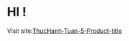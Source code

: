 # HI !

Visit site:[ThucHanh-Tuan-5-Product-title](https://giahuyyy.github.io/ThucHanh-Tuan-5-Product-title/)
